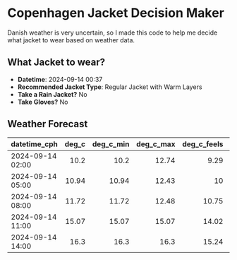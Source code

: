 
# Copenhagen Jacket Decision Maker

Danish weather is very uncertain, so I made this code to help me decide what jacket to wear based on weather data.

## What Jacket to wear?

- **Datetime**: 2024-09-14 00:37
- **Recommended Jacket Type**: Regular Jacket with Warm Layers
- **Take a Rain Jacket?** No
- **Take Gloves?** No

## Weather Forecast
| datetime_cph     |   deg_c |   deg_c_min |   deg_c_max |   deg_c_feels | weather   | wind   | rain   |
|:-----------------|--------:|------------:|------------:|--------------:|:----------|:-------|:-------|
| 2024-09-14 02:00 |   10.2  |       10.2  |       12.74 |          9.29 | Clouds    | Medium | None   |
| 2024-09-14 05:00 |   10.94 |       10.94 |       12.43 |         10    | Clouds    | Medium | None   |
| 2024-09-14 08:00 |   11.72 |       11.72 |       12.48 |         10.75 | Clouds    | Medium | None   |
| 2024-09-14 11:00 |   15.07 |       15.07 |       15.07 |         14.02 | Clear     | Medium | None   |
| 2024-09-14 14:00 |   16.3  |       16.3  |       16.3  |         15.24 | Clear     | Medium | None   |
        
